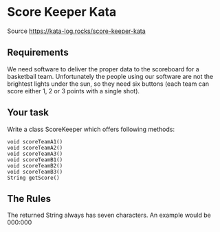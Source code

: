 Score Keeper Kata
=================

Source https://kata-log.rocks/score-keeper-kata

Requirements
------------
We need software to deliver the proper data to the scoreboard for a basketball team. Unfortunately the people using our software are not the brightest lights under the sun, so they need six buttons (each team can score either 1, 2 or 3 points with a single shot).

## Your task

Write a class ScoreKeeper which offers following methods:
```
void scoreTeamA1()
void scoreTeamA2()
void scoreTeamA3()
void scoreTeamB1()
void scoreTeamB2()
void scoreTeamB3()
String getScore()
```

The Rules
---------

The returned String always has seven characters. An example would be 000:000